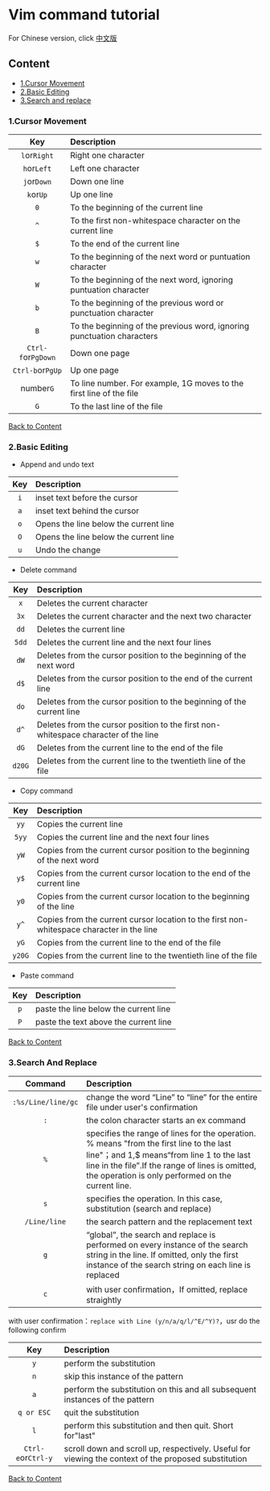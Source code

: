 ﻿# Vim command tutorial
For Chinese version, click [中文版](Vim.md)  

## Content 
* [1.Cursor Movement](#1cursor-movement)
* [2.Basic Editing](#2basic-editing)
* [3.Search and replace](#3search-and-replace)

### 1.Cursor Movement

Key | Description  
:-: | :-  
`l`or`Right`| Right one character
`h`or`Left`| Left one character
`j`or`Down`| Down one line
`k`or`Up`| Up one line
`0` | To the beginning of the current line
`^` | To the first non-whitespace character on the current line
`$` | To the end of the current line
`w` | To the beginning of the next word or puntuation character
`W` | To the beginning of the next word, ignoring puntuation character
`b` | To the beginning of the previous word or punctuation character
`B` | To the beginning of the previous word, ignoring punctuation characters
`Ctrl-f`or`PgDown` | Down one page
`Ctrl-b`or`PgUp` | Up one page
number`G` | To line number. For example, 1G moves to the first line of the file
`G` | To the last line of the file

[Back to Content](#content)

### 2.Basic Editing

* Append and undo text

Key | Description
:-: | :-  
`i` | inset text before the cursor
`a` | inset text behind the cursor
`o` | Opens the line below the current line
`O` | Opens the line below the current line
`u` | Undo the change

* Delete command

Key | Description
:-: | :-  
`x` | Deletes the current character
`3x` | Deletes the current character and the next two character
`dd` | Deletes the current line
`5dd` | Deletes the current line and the next four lines
`dW` | Deletes from the cursor position to the beginning of the next word
`d$` | Deletes from the cursor position to the end of the current line
`do` | Deletes from the cursor position to the beginning of the current line
`d^` | Deletes from the cursor position to the first non-whitespace character of the line
`dG` | Deletes from the current line to the end of the file
`d20G` | Deletes from the current line to the twentieth line of the file

* Copy command

Key | Description
:-: | :-  
`yy` | Copies the current line
`5yy` | Copies the current line and the next four lines
`yW` | Copies from the current cursor position to the beginning of the next word
`y$` | Copies from the current cursor location to the end of the current line
`y0` | Copies from the current cursor location to the beginning of the line
`y^` | Copies from the current cursor location to the first non- whitespace character in the line
`yG` | Copies from the current line to the end of the file
`y20G` | Copies from the current line to the twentieth line of the file

* Paste command

Key | Description
:-: | :-  
`p` | paste the line below the current line
`P` | paste the text above the current line
[Back to Content](#content)

### 3.Search And Replace

Command | Description
:-: | :-
`:%s/Line/line/gc` | change the word “Line” to “line” for the entire file under user's confirmation
`:` | the colon character starts an ex command
`%` | specifies the range of lines for the operation. % means "from the first line to the last line"；and 1,$ means“from line 1 to the last line in the file”.If the range of lines is omitted, the operation is only performed on the current line.
`s` | specifies the operation. In this case, substitution (search and replace)
`/Line/line` | the search pattern and the replacement text
`g` |  “global”, the search and replace is performed on every instance of the search string in the line. If omitted, only the first instance of the search string on each line is replaced
`c` | with user confirmation，If omitted, replace straightly

with user confirmation：`replace with Line (y/n/a/q/l/^E/^Y)?`，usr do the following confirm  

Key | Description
:-: | :-  
`y` | perform the substitution
`n` | skip this instance of the pattern
`a` | perform the substitution on this and all subsequent instances of the pattern
`q or ESC` | quit the substitution
`l` | perform this substitution and then quit. Short for"last"
`Ctrl-e`or`Ctrl-y` | scroll down and scroll up, respectively. Useful for viewing the context of the proposed substitution

[Back to Content](#content)